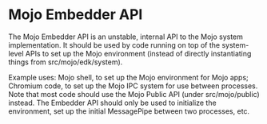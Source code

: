 Mojo Embedder API
=================

The Mojo Embedder API is an unstable, internal API to the Mojo system
implementation. It should be used by code running on top of the system-level
APIs to set up the Mojo environment (instead of directly instantiating things
from src/mojo/edk/system).

Example uses: Mojo shell, to set up the Mojo environment for Mojo apps; Chromium
code, to set up the Mojo IPC system for use between processes. Note that most
code should use the Mojo Public API (under src/mojo/public) instead. The
Embedder API should only be used to initialize the environment, set up the
initial MessagePipe between two processes, etc.
